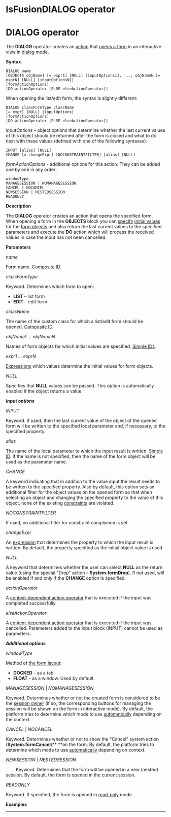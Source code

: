 # lsFusionDIALOG operator

# DIALOG operator

The **DIALOG** operator creates an [action](lsFusionActions.md) that [opens a form](lsFusionIn_an_interactive_view_SHOW_DIALOG_.md) in an interactive view in [dialog](36307331.html#Inaninteractiveview(SHOW,DIALOG)-dialog) mode. 

**Syntax**

    DIALOG name
    [OBJECTS objName1 [= expr1] [NULL] [inputOptions1], ..., objNameN [= exprN] [NULL] [inputOptionsN]]
    [formActionOptions]
    [DO actionOperator [ELSE elseActionOperator]]

When opening the list/edit form, the syntax is slightly different:

    DIALOG classFormType className
    [= expr] [NULL] [inputOptions]
    [formActionOptions]
    [DO actionOperator [ELSE elseActionOperator]]

*inputOptions* – object options that determine whether the last current values of this object should be returned after the form is closed and what to do next with these values (defined with one of the following syntaxes):

    INPUT [alias] [NULL]
    CHANGE [= changeExpr] [NOCONSTRAINTFILTER] [alias] [NULL]

*formActionOptions* - additional options for this action. They can be added one by one in any order:

    windowType
    MANAGESESSION | NOMANAGESESSION
    CANCEL | NOCANCEL
    NEWSESSION | NESTEDSESSION
    READONLY

**Description**

The **DIALOG** operator creates an action that opens the specified form. When opening a form in the **OBJECTS** block you can [specify](Open-form_3014672.html#Openform-params) [initial values](Value-input_35520941.html#Valueinput-initial) for the [form objects](lsFusionForm_structure.md) and also return the last current values to the specified parameters and execute the **DO** action which will process the received values in case the input has not been cancelled.

**Parameters**

*name*

Form name. [Composite ID](IDs_1573053.html#IDs-cid).

*classFormType*

Keyword. Determines which form to open:

-   **LIST** – list form
-   **EDIT** – edit form

*className*

The name of the custom class for which a list/edit form should be opened. [Composite ID](IDs_1573053.html#IDs-cid).

*objName1 ... objNameN*

Names of form objects for which initial values are specified. [Simple IDs](IDs_1573053.html#IDs-id).

*expr1 ... exprN*

[Expressions](lsFusionExpression.md) which values determine the initial values for form objects.

*NULL*

Specifies that **NULL** values can be passed. This option is automatically enabled if the object returns a value.

***Input options***

*INPUT*

Keyword. If used, then the last current value of the object of the opened form will be written to the specified local parameter and, if necessary, to the specified property.

*alias*

The name of the local parameter to which the input result is written. [Simple ID](IDs_1573053.html#IDs-id-Идентификаторы-id). If the name is not specified, then the name of the form object will be used as the parameter name.

*CHANGE*

A keyword indicating that in addition to the value input the result needs to be written to the specified property. Also by default, this option sets an additional filter for the object values on the opened form so that when selecting an object and changing the specified property to the value of this object, none of the existing [constraints](lsFusionConstraints.md) are violated. 

*NOCONSTRAINTFILTER*

If used, no additional filter for constraint compliance is set.

*changeExpr*

An [expression](lsFusionExpression.md) that determines the property to which the input result is written. By default, the property specified as the initial object value is used.

*NULL*

A keyword that determines whether the user can select **NULL** as the return value (using the special "Drop" action – **System.formDrop**). If not used, will be enabled if and only if the **CHANGE** option is specified.

*actionOperator*

A [context-dependent action operator](Action-operator_36307157.html#Actionoperator-id-Операторы-действия-contextdependent) that is executed if the input was completed successfully.

*elseActionOperator*

A [context-dependent action operator](Action-operator_36307157.html#Actionoperator-id-Операторы-действия-contextdependent) that is executed if the input was cancelled. Parameters added to the input block (INPUT) cannot be used as parameters.

***Additional options***

*windowType*

Method of [the form layout](36307331.html#Inaninteractiveview(SHOW,DIALOG)-location):

-   **DOCKED** - as a tab.
-   **FLOAT** - as a window. Used by default.

*MANAGESESSION* | *NOMANAGESESSION*

Keyword. Determines whether or not the created form is considered to be the [session owner](Interactive-view_1573071.html#Interactiveview-session) (if so, the corresponding buttons for managing the session will be shown on the form in interactive mode). By default, the platform tries to determine which mode to use [automatically](Interactive-view_1573071.html#Interactiveview-sysactions) depending on the context.

*CANCEL* | *NOCANCEL*

Keyword. Determines whether or not to show the "Cancel" system action (**System.formCancel**)** **on the form. By default, the platform tries to determine which mode to use [automatically](Interactive-view_1573071.html#Interactiveview-sysactions) depending on context.

*NEWSESSION | NESTEDSESSION*

        Keyword. Determines that the form will be opened in a new (nested) session. By default, the form is opened in the current session.

*READONLY*

Keyword. If specified, the form is opened in [read-only](36307331.html#Inaninteractiveview(SHOW,DIALOG)-extra) mode.

**Examples**

********************************



  
